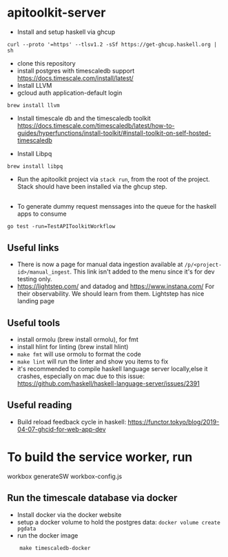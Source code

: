 # apitoolkit-server

- Install and setup haskell via ghcup
```
curl --proto '=https' --tlsv1.2 -sSf https://get-ghcup.haskell.org | sh
```
- clone this repository
- install postgres with timescaledb support https://docs.timescale.com/install/latest/
- Install LLVM 
- gcloud auth application-default login
```
brew install llvm
```
- Install timescale db and the timescaledb toolkit https://docs.timescale.com/timescaledb/latest/how-to-guides/hyperfunctions/install-toolkit/#install-toolkit-on-self-hosted-timescaledb

- Install Libpq
```
brew install libpq
```
- Run the apitoolkit project via `stack run`, from the root of the project. Stack should have been installed via the ghcup step.

##
- To generate dummy request menssages into the queue for the haskell apps to consume 
```
go test -run=TestAPIToolkitWorkflow
```

## Useful links
- There is now a page for manual data ingestion available at `/p/<project-id>/manual_ingest`. This link isn't added to the menu since it's for dev testing only.
- https://lightstep.com/ and datadog and https://www.instana.com/ For their observability. We should learn from them. Lightstep has nice landing page

## Useful tools
- install ormolu (brew install ormolu), for fmt 
- install hlint for linting (brew install hlint)
- `make fmt` will use ormolu to format the code 
- `make lint` will run the linter and show you items to fix
- it's recommended to compile haskell language server locally,else it crashes,  especially on mac
  due to this issue: https://github.com/haskell/haskell-language-server/issues/2391


## Useful reading
- Build reload feedback cycle in haskell: https://functor.tokyo/blog/2019-04-07-ghcid-for-web-app-dev 

# To build the service worker, run

  workbox generateSW workbox-config.js


## Run the timescale database via docker
- Install docker via the docker website
- setup a docker volume to hold the postgres data: `docker volume create pgdata` 
- run the docker image
```
    make timescaledb-docker
```
